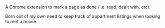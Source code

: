 A Chrome extension to mark a page as done (i.e: read, dealt with, etc). 

Born out of my own need to keep track of appartment listings when looking to rent a house. 

